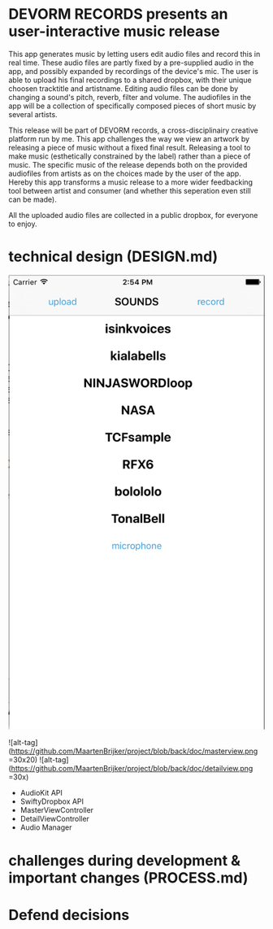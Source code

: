 # DEVORM RECORDS presents an user-interactive music release

This app generates music by letting users edit audio files and record this in real time. These audio files are partly fixed by a pre-supplied audio in the app, and possibly expanded by recordings of the device's mic. The user is able to upload his final recordings to a shared dropbox, with their unique choosen tracktitle and artistname. Editing audio files can be done by changing a sound's pitch, reverb, filter and volume. The audiofiles in the app will be a collection of specifically composed pieces of short music by several artists.

This release will be part of DEVORM records, a cross-disciplinairy creative platform run by me. This app challenges the way we view an artwork by releasing a piece of music without a fixed final result. Releasing a tool to make music (esthetically constrained by the label) rather than a piece of music. The specific music of the release depends both on the provided audiofiles from artists as on the choices made by the user of the app. Hereby this app transforms a music release to a more wider feedbacking tool between artist and consumer (and whether this seperation even still can be made).

All the uploaded audio files are collected in a public dropbox, for everyone to enjoy.

# technical design (DESIGN.md)

![alt-tag](https://github.com/MaartenBrijker/project/blob/back/doc/masterview.png)



![alt-tag](https://github.com/MaartenBrijker/project/blob/back/doc/masterview.png =30x20)
![alt-tag](https://github.com/MaartenBrijker/project/blob/back/doc/detailview.png =30x)


 - AudioKit API
 - SwiftyDropbox API
 - MasterViewController
 - DetailViewController
 - Audio Manager

# challenges during development &  important changes (PROCESS.md)

# Defend decisions